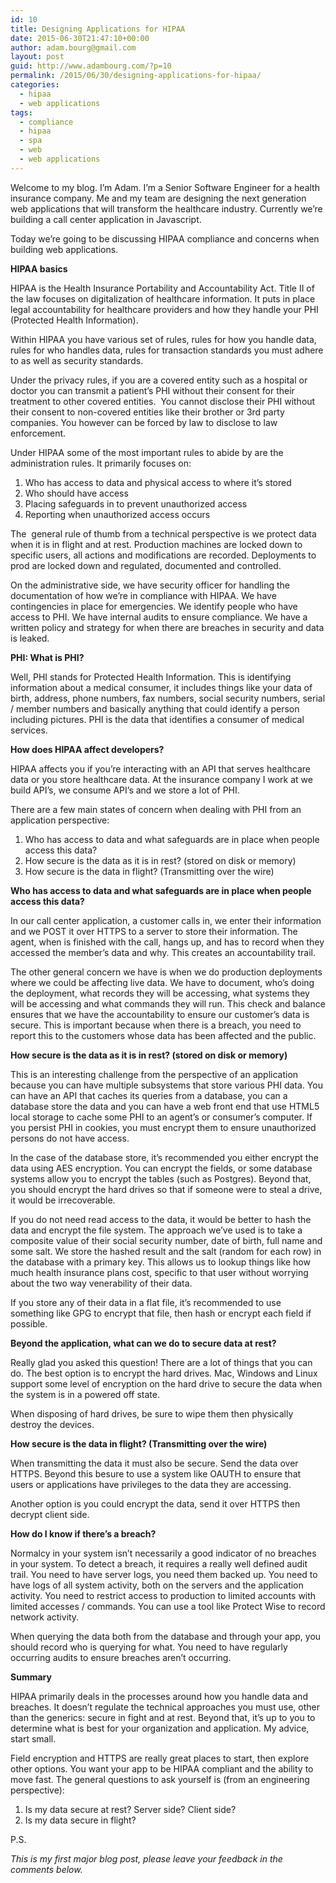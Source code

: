 ```yaml
---
id: 10
title: Designing Applications for HIPAA
date: 2015-06-30T21:47:10+00:00
author: adam.bourg@gmail.com
layout: post
guid: http://www.adambourg.com/?p=10
permalink: /2015/06/30/designing-applications-for-hipaa/
categories:
  - hipaa
  - web applications
tags:
  - compliance
  - hipaa
  - spa
  - web
  - web applications
---
```

Welcome to my blog. I’m Adam. I’m a Senior Software Engineer for a health insurance company. Me and my team are designing the next generation web applications that will transform the healthcare industry. Currently we’re building a call center application in Javascript.

Today we’re going to be discussing HIPAA compliance and concerns when building web applications.

**HIPAA basics**

HIPAA is the Health Insurance Portability and Accountability Act. Title II of the law focuses on digitalization of healthcare information. It puts in place legal accountability for healthcare providers and how they handle your PHI (Protected Health Information).

Within HIPAA you have various set of rules, rules for how you handle data, rules for who handles data, rules for transaction standards you must adhere to as well as security standards.

Under the privacy rules, if you are a covered entity such as a hospital or doctor you can transmit a patient’s PHI without their consent for their treatment to other covered entities.  You cannot disclose their PHI without their consent to non-covered entities like their brother or 3rd party companies. You however can be forced by law to disclose to law enforcement.

Under HIPAA some of the most important rules to abide by are the administration rules. It primarily focuses on:

  1. Who has access to data and physical access to where it’s stored
  2. Who should have access
  3. Placing safeguards in to prevent unauthorized access
  4. Reporting when unauthorized access occurs

The  general rule of thumb from a technical perspective is we protect data when it is in flight and at rest. Production machines are locked down to specific users, all actions and modifications are recorded. Deployments to prod are locked down and regulated, documented and controlled.

On the administrative side, we have security officer for handling the documentation of how we’re in compliance with HIPAA. We have contingencies in place for emergencies. We identify people who have access to PHI. We have internal audits to ensure compliance. We have a written policy and strategy for when there are breaches in security and data is leaked.

**PHI: What is PHI?**

Well, PHI stands for Protected Health Information. This is identifying information about a medical consumer, it includes things like your data of birth, address, phone numbers, fax numbers, social security numbers, serial / member numbers and basically anything that could identify a person including pictures. PHI is the data that identifies a consumer of medical services.

**How does HIPAA affect developers?**

HIPAA affects you if you’re interacting with an API that serves healthcare data or you store healthcare data. At the insurance company I work at we build API’s, we consume API’s and we store a lot of PHI.

There are a few main states of concern when dealing with PHI from an application perspective:

  1. Who has access to data and what safeguards are in place when people access this data?
  2. How secure is the data as it is in rest? (stored on disk or memory)
  3. How secure is the data in flight? (Transmitting over the wire)

**Who has access to data and what safeguards are in place when people access this data?**

In our call center application, a customer calls in, we enter their information and we POST it over HTTPS to a server to store their information. The agent, when is finished with the call, hangs up, and has to record when they accessed the member’s data and why. This creates an accountability trail.

The other general concern we have is when we do production deployments where we could be affecting live data. We have to document, who’s doing the deployment, what records they will be accessing, what systems they will be accessing and what commands they will run. This check and balance ensures that we have the accountability to ensure our customer’s data is secure. This is important because when there is a breach, you need to report this to the customers whose data has been affected and the public.

**How secure is the data as it is in rest? (stored on disk or memory)**

This is an interesting challenge from the perspective of an application because you can have multiple subsystems that store various PHI data. You can have an API that caches its queries from a database, you can a database store the data and you can have a web front end that use HTML5 local storage to cache some PHI to an agent’s or consumer’s computer. If you persist PHI in cookies, you must encrypt them to ensure unauthorized persons do not have access.

In the case of the database store, it’s recommended you either encrypt the data using AES encryption. You can encrypt the fields, or some database systems allow you to encrypt the tables (such as Postgres). Beyond that, you should encrypt the hard drives so that if someone were to steal a drive, it would be irrecoverable.

If you do not need read access to the data, it would be better to hash the data and encrypt the file system. The approach we’ve used is to take a composite value of their social security number, date of birth, full name and some salt. We store the hashed result and the salt (random for each row) in the database with a primary key. This allows us to lookup things like how much health insurance plans cost, specific to that user without worrying about the two way venerability of their data.

If you store any of their data in a flat file, it&#8217;s recommended to use something like GPG to encrypt that file, then hash or encrypt each field if possible.

**Beyond the application, what can we do to secure data at rest?**

Really glad you asked this question! There are a lot of things that you can do. The best option is to encrypt the hard drives. Mac, Windows and Linux support some level of encryption on the hard drive to secure the data when the system is in a powered off state.

When disposing of hard drives, be sure to wipe them then physically destroy the devices.

**How secure is the data in flight? (Transmitting over the wire)**

When transmitting the data it must also be secure. Send the data over HTTPS. Beyond this besure to use a system like OAUTH to ensure that users or applications have privileges to the data they are accessing.

Another option is you could encrypt the data, send it over HTTPS then decrypt client side.

**How do I know if there’s a breach?**

Normalcy in your system isn’t necessarily a good indicator of no breaches in your system. To detect a breach, it requires a really well defined audit trail. You need to have server logs, you need them backed up. You need to have logs of all system activity, both on the servers and the application activity. You need to restrict access to production to limited accounts with limited accesses / commands. You can use a tool like Protect Wise to record network activity.

When querying the data both from the database and through your app, you should record who is querying for what. You need to have regularly occurring audits to ensure breaches aren’t occurring.

**Summary**

HIPAA primarily deals in the processes around how you handle data and breaches. It doesn’t regulate the technical approaches you must use, other than the generics: secure in fight and at rest. Beyond that, it’s up to you to determine what is best for your organization and application. My advice, start small.

Field encryption and HTTPS are really great places to start, then explore other options. You want your app to be HIPAA compliant and the ability to move fast. The general questions to ask yourself is (from an engineering perspective):

  1. Is my data secure at rest? Server side? Client side?
  2. Is my data secure in flight?

P.S.

_This is my first major blog post, please leave your feedback in the comments below._
